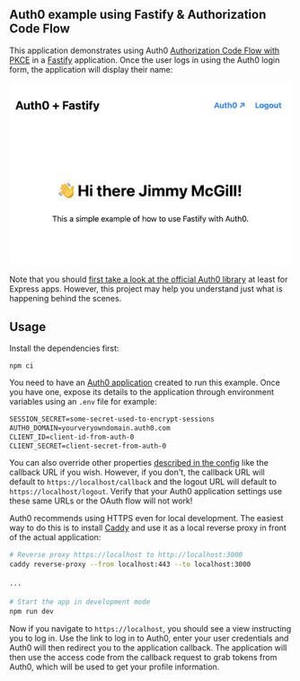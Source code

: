 ## Auth0 example using Fastify & Authorization Code Flow

This application demonstrates using Auth0 [Authorization Code Flow with PKCE](https://auth0.com/docs/get-started/authentication-and-authorization-flow/authorization-code-flow-with-proof-key-for-code-exchange-pkce) in a [Fastify](https://www.fastify.io/) application. Once the user logs in using the Auth0 login form, the application will display their name:

![Screenshot](./docs/screenshot.png)

Note that you should [first take a look at the official Auth0 library](https://github.com/auth0/express-openid-connect) at least for Express apps. However, this project may help you understand just what is happening behind the scenes.

## Usage

Install the dependencies first:

```
npm ci
```

You need to have an [Auth0 application](https://auth0.com/docs/get-started/applications) created to run this example. Once you have one, expose its details to the application through environment variables using an `.env` file for example:

```
SESSION_SECRET=some-secret-used-to-encrypt-sessions
AUTH0_DOMAIN=yourveryowndomain.auth0.com
CLIENT_ID=client-id-from-auth-0
CLIENT_SECRET=client-secret-from-auth-0
```

You can also override other properties [described in the config](./src/config.ts) like the callback URL if you wish. However, if you don't, the callback URL will default to `https://localhost/callback` and the logout URL will default to `https://localhost/logout`. Verify that your Auth0 application settings use these same URLs or the OAuth flow will not work!

Auth0 recommends using HTTPS even for local development. The easiest way to do this is to install [Caddy](https://caddyserver.com/) and use it as a local reverse proxy in front of the actual application:

```bash
# Reverse proxy https://localhost to http://localhost:3000
caddy reverse-proxy --from localhost:443 --to localhost:3000

...

# Start the app in development mode
npm run dev
```

Now if you navigate to `https://localhost`, you should see a view instructing you to log in. Use the link to log in to Auth0, enter your user credentials and Auth0 will then redirect you to the application callback. The application will then use the access code from the callback request to grab tokens from Auth0, which will be used to get your profile information.
